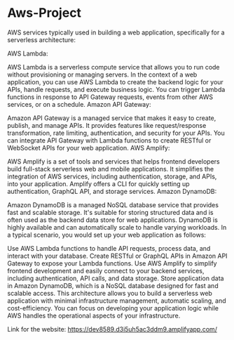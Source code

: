 # Aws-Project

AWS services typically used in building a web application, specifically for a serverless architecture:

AWS Lambda:

AWS Lambda is a serverless compute service that allows you to run code without provisioning or managing servers. In the context of a web application, you can use AWS Lambda to create the backend logic for your APIs, handle requests, and execute business logic. You can trigger Lambda functions in response to API Gateway requests, events from other AWS services, or on a schedule. Amazon API Gateway:

Amazon API Gateway is a managed service that makes it easy to create, publish, and manage APIs. It provides features like request/response transformation, rate limiting, authentication, and security for your APIs. You can integrate API Gateway with Lambda functions to create RESTful or WebSocket APIs for your web application. AWS Amplify:

AWS Amplify is a set of tools and services that helps frontend developers build full-stack serverless web and mobile applications. It simplifies the integration of AWS services, including authentication, storage, and APIs, into your application. Amplify offers a CLI for quickly setting up authentication, GraphQL API, and storage services. Amazon DynamoDB:

Amazon DynamoDB is a managed NoSQL database service that provides fast and scalable storage. It's suitable for storing structured data and is often used as the backend data store for web applications. DynamoDB is highly available and can automatically scale to handle varying workloads. In a typical scenario, you would set up your web application as follows:

Use AWS Lambda functions to handle API requests, process data, and interact with your database. Create RESTful or GraphQL APIs in Amazon API Gateway to expose your Lambda functions. Use AWS Amplify to simplify frontend development and easily connect to your backend services, including authentication, API calls, and data storage. Store application data in Amazon DynamoDB, which is a NoSQL database designed for fast and scalable access. This architecture allows you to build a serverless web application with minimal infrastructure management, automatic scaling, and cost-efficiency. You can focus on developing your application logic while AWS handles the operational aspects of your infrastructure.

Link for the website: https://dev8589.d3i5uh5ac3ddm9.amplifyapp.com/
